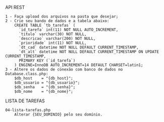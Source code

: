 API REST

    1 - Faça upload dos arquivos na pasta que desejar;
    2 - Crie seu bando de dados e a tabela abaixo:
        CREATE TABLE `tb_tarefas` (
          `id_tarefa` int(11) NOT NULL AUTO_INCREMENT,
          `titulo` varchar(30) NOT NULL,
          `descricao` varchar(200) NOT NULL,
          `prioridade` int(11) NOT NULL,
          `dt_cad` datetime NOT NULL DEFAULT CURRENT_TIMESTAMP,
          `dt_alt` datetime NOT NULL DEFAULT CURRENT_TIMESTAMP ON UPDATE CURRENT_TIMESTAMP,
          PRIMARY KEY (`id_tarefa`)
        ) ENGINE=InnoDB AUTO_INCREMENT=14 DEFAULT CHARSET=latin1;
    3 - Altere os dados de conexão com banco de dados no Database.class.php:
        $db_host    = "{db_host}";
        $db_usuario = "{db_usuario}";
        $db_senha   = "{db_senha}";
        $db_nome    = "{db_nome}";


LISTA DE TAREFAS

    04-lista-tarefas.php
        Alterar {SEU_DOMINIO} pelo seu domínio.
